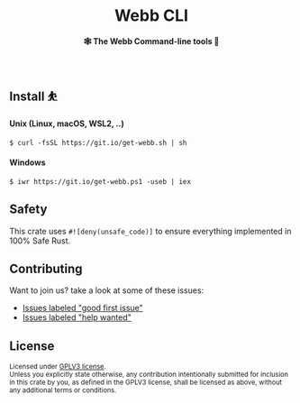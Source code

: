 <h1 align="center">Webb CLI</h1>

<p align="center">
    <strong>🕸️ The Webb Command-line tools 🧰</strong>
</p>

<br />


## Install ⛹️

#### Unix (Linux, macOS, WSL2, ..)

```
$ curl -fsSL https://git.io/get-webb.sh | sh
```

#### Windows

```
$ iwr https://git.io/get-webb.ps1 -useb | iex
```

## Safety

This crate uses `#![deny(unsafe_code)]` to ensure everything implemented in
100% Safe Rust.

## Contributing

Want to join us? take a look at some of these issues:

- [Issues labeled "good first issue"][good-first-issue]
- [Issues labeled "help wanted"][help-wanted]

[good-first-issue]: https://github.com/webb-tools/cli/labels/good%20first%20issue
[help-wanted]: https://github.com/webb-tools/cli/labels/help%20wanted

## License

<sup>
Licensed under <a href="LICENSE">GPLV3 license</a>.
</sup>

<br/>

<sub>
Unless you explicitly state otherwise, any contribution intentionally submitted
for inclusion in this crate by you, as defined in the GPLV3 license, shall
be licensed as above, without any additional terms or conditions.
</sub>

